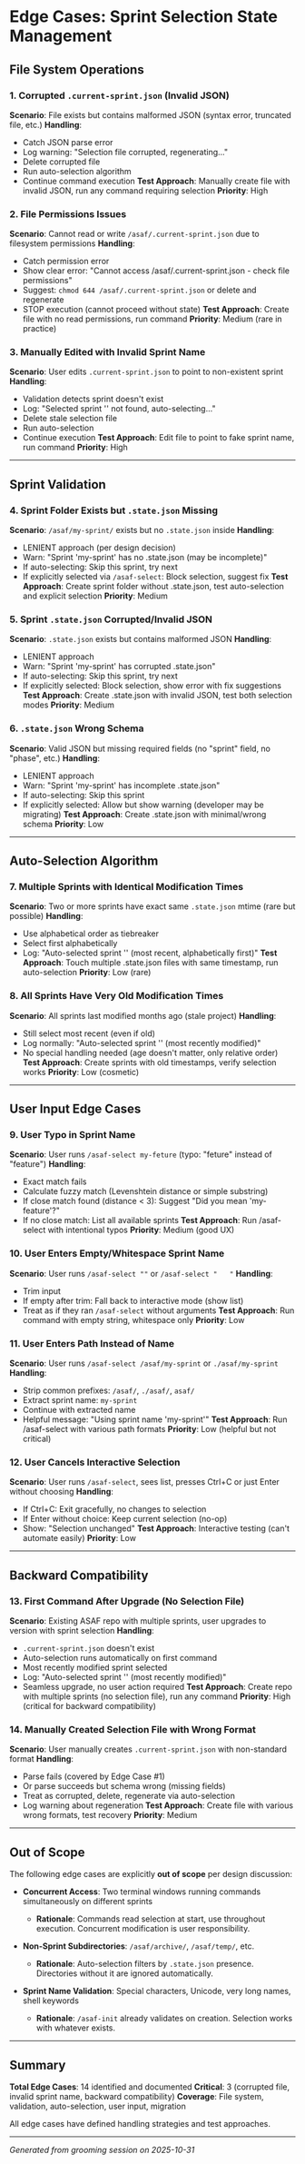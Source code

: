 # Edge Cases: Sprint Selection State Management

## File System Operations

### 1. Corrupted `.current-sprint.json` (Invalid JSON)
**Scenario**: File exists but contains malformed JSON (syntax error, truncated file, etc.)
**Handling**:
- Catch JSON parse error
- Log warning: "Selection file corrupted, regenerating..."
- Delete corrupted file
- Run auto-selection algorithm
- Continue command execution
**Test Approach**: Manually create file with invalid JSON, run any command requiring selection
**Priority**: High

### 2. File Permissions Issues
**Scenario**: Cannot read or write `/asaf/.current-sprint.json` due to filesystem permissions
**Handling**:
- Catch permission error
- Show clear error: "Cannot access /asaf/.current-sprint.json - check file permissions"
- Suggest: `chmod 644 /asaf/.current-sprint.json` or delete and regenerate
- STOP execution (cannot proceed without state)
**Test Approach**: Create file with no read permissions, run command
**Priority**: Medium (rare in practice)

### 3. Manually Edited with Invalid Sprint Name
**Scenario**: User edits `.current-sprint.json` to point to non-existent sprint
**Handling**:
- Validation detects sprint doesn't exist
- Log: "Selected sprint '<name>' not found, auto-selecting..."
- Delete stale selection file
- Run auto-selection
- Continue execution
**Test Approach**: Edit file to point to fake sprint name, run command
**Priority**: High

---

## Sprint Validation

### 4. Sprint Folder Exists but `.state.json` Missing
**Scenario**: `/asaf/my-sprint/` exists but no `.state.json` inside
**Handling**:
- LENIENT approach (per design decision)
- Warn: "Sprint 'my-sprint' has no .state.json (may be incomplete)"
- If auto-selecting: Skip this sprint, try next
- If explicitly selected via `/asaf-select`: Block selection, suggest fix
**Test Approach**: Create sprint folder without .state.json, test auto-selection and explicit selection
**Priority**: Medium

### 5. Sprint `.state.json` Corrupted/Invalid JSON
**Scenario**: `.state.json` exists but contains malformed JSON
**Handling**:
- LENIENT approach
- Warn: "Sprint 'my-sprint' has corrupted .state.json"
- If auto-selecting: Skip this sprint, try next
- If explicitly selected: Block selection, show error with fix suggestions
**Test Approach**: Create .state.json with invalid JSON, test both selection modes
**Priority**: Medium

### 6. `.state.json` Wrong Schema
**Scenario**: Valid JSON but missing required fields (no "sprint" field, no "phase", etc.)
**Handling**:
- LENIENT approach
- Warn: "Sprint 'my-sprint' has incomplete .state.json"
- If auto-selecting: Skip this sprint
- If explicitly selected: Allow but show warning (developer may be migrating)
**Test Approach**: Create .state.json with minimal/wrong schema
**Priority**: Low

---

## Auto-Selection Algorithm

### 7. Multiple Sprints with Identical Modification Times
**Scenario**: Two or more sprints have exact same `.state.json` mtime (rare but possible)
**Handling**:
- Use alphabetical order as tiebreaker
- Select first alphabetically
- Log: "Auto-selected sprint '<name>' (most recent, alphabetically first)"
**Test Approach**: Touch multiple .state.json files with same timestamp, run auto-selection
**Priority**: Low (rare)

### 8. All Sprints Have Very Old Modification Times
**Scenario**: All sprints last modified months ago (stale project)
**Handling**:
- Still select most recent (even if old)
- Log normally: "Auto-selected sprint '<name>' (most recently modified)"
- No special handling needed (age doesn't matter, only relative order)
**Test Approach**: Create sprints with old timestamps, verify selection works
**Priority**: Low (cosmetic)

---

## User Input Edge Cases

### 9. User Typo in Sprint Name
**Scenario**: User runs `/asaf-select my-feture` (typo: "feture" instead of "feature")
**Handling**:
- Exact match fails
- Calculate fuzzy match (Levenshtein distance or simple substring)
- If close match found (distance < 3): Suggest "Did you mean 'my-feature'?"
- If no close match: List all available sprints
**Test Approach**: Run /asaf-select with intentional typos
**Priority**: Medium (good UX)

### 10. User Enters Empty/Whitespace Sprint Name
**Scenario**: User runs `/asaf-select ""` or `/asaf-select "   "`
**Handling**:
- Trim input
- If empty after trim: Fall back to interactive mode (show list)
- Treat as if they ran `/asaf-select` without arguments
**Test Approach**: Run command with empty string, whitespace only
**Priority**: Low

### 11. User Enters Path Instead of Name
**Scenario**: User runs `/asaf-select /asaf/my-sprint` or `./asaf/my-sprint`
**Handling**:
- Strip common prefixes: `/asaf/`, `./asaf/`, `asaf/`
- Extract sprint name: `my-sprint`
- Continue with extracted name
- Helpful message: "Using sprint name 'my-sprint'"
**Test Approach**: Run /asaf-select with various path formats
**Priority**: Low (helpful but not critical)

### 12. User Cancels Interactive Selection
**Scenario**: User runs `/asaf-select`, sees list, presses Ctrl+C or just Enter without choosing
**Handling**:
- If Ctrl+C: Exit gracefully, no changes to selection
- If Enter without choice: Keep current selection (no-op)
- Show: "Selection unchanged"
**Test Approach**: Interactive testing (can't automate easily)
**Priority**: Low

---

## Backward Compatibility

### 13. First Command After Upgrade (No Selection File)
**Scenario**: Existing ASAF repo with multiple sprints, user upgrades to version with sprint selection
**Handling**:
- `.current-sprint.json` doesn't exist
- Auto-selection runs automatically on first command
- Most recently modified sprint selected
- Log: "Auto-selected sprint '<name>' (most recently modified)"
- Seamless upgrade, no user action required
**Test Approach**: Create repo with multiple sprints (no selection file), run any command
**Priority**: High (critical for backward compatibility)

### 14. Manually Created Selection File with Wrong Format
**Scenario**: User manually creates `.current-sprint.json` with non-standard format
**Handling**:
- Parse fails (covered by Edge Case #1)
- Or parse succeeds but schema wrong (missing fields)
- Treat as corrupted, delete, regenerate via auto-selection
- Log warning about regeneration
**Test Approach**: Create file with various wrong formats, test recovery
**Priority**: Medium

---

## Out of Scope

The following edge cases are explicitly **out of scope** per design discussion:

- **Concurrent Access**: Two terminal windows running commands simultaneously on different sprints
  - **Rationale**: Commands read selection at start, use throughout execution. Concurrent modification is user responsibility.

- **Non-Sprint Subdirectories**: `/asaf/archive/`, `/asaf/temp/`, etc.
  - **Rationale**: Auto-selection filters by `.state.json` presence. Directories without it are ignored automatically.

- **Sprint Name Validation**: Special characters, Unicode, very long names, shell keywords
  - **Rationale**: `/asaf-init` already validates on creation. Selection works with whatever exists.

---

## Summary

**Total Edge Cases**: 14 identified and documented
**Critical**: 3 (corrupted file, invalid sprint name, backward compatibility)
**Coverage**: File system, validation, auto-selection, user input, migration

All edge cases have defined handling strategies and test approaches.

---

_Generated from grooming session on 2025-10-31_
